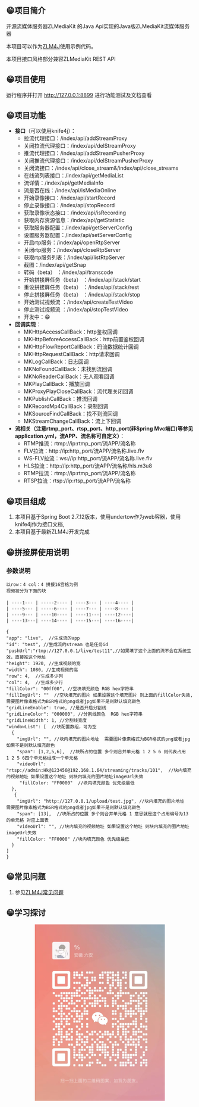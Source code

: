 ## 😁项目简介

开源流媒体服务器ZLMediaKit 的Java Api实现的Java版ZLMediaKit流媒体服务器

本项目可以作为[ZLM4J](https://gitee.com/aizuda/zlm4j)使用示例代码。

本项目接口风格部分兼容ZLMediaKit REST API

## 😁项目使用
  运行程序并打开 http://127.0.0.1:8899 进行功能测试及文档查看

## 😁项目功能

- **接口**（可以使用knife4j）：
    - 拉流代理接口：/index/api/addStreamProxy
    - 关闭拉流代理接口：/index/api/delStreamProxy
    - 推流代理接口：/index/api/addStreamPusherProxy
    - 关闭推流代理接口：/index/api/delStreamPusherProxy
    - 关闭流接口：/index/api/close_stream&/index/api/close_streams
    - 在线流列表接口：/index/api/getMediaList
    - 流详情：/index/api/getMediaInfo
    - 流是否在线：/index/api/isMediaOnline
    - 开始录像接口：/index/api/startRecord
    - 停止录像接口：/index/api/stopRecord
    - 获取录像状态接口：/index/api/isRecording
    - 获取内存资源信息：/index/api/getStatistic
    - 获取服务器配置：/index/api/getServerConfig
    - 设置服务器配置：/index/api/setServerConfig
    - 开启rtp服务：/index/api/openRtpServer
    - 关闭rtp服务：/index/api/closeRtpServer
    - 获取rtp服务列表：/index/api/listRtpServer
    - 截图：/index/api/getSnap
    - 转码（beta） ：/index/api/transcode
    - 开始拼接屏任务（beta） ：/index/api/stack/start
    - 重设拼接屏任务（beta） ：/index/api/stack/rest
    - 停止拼接屏任务（beta） ：/index/api/stack/stop
    - 开始测试视频流 ：/index/api/createTestVideo
    - 停止测试视频流 ：/index/api/stopTestVideo
    - 开发中：😁
- **回调实现**：
    - MKHttpAccessCallBack：http鉴权回调
    - MKHttpBeforeAccessCallBack：http前置鉴权回调
    - MKHttpFlowReportCallBack：码流数据统计回调
    - MKHttpRequestCallBack：http请求回调
    - MKLogCallBack：日志回调
    - MKNoFoundCallBack：未找到流回调
    - MKNoReaderCallBack：无人观看回调
    - MKPlayCallBack：播放回调
    - MKProxyPlayCloseCallBack：流代理关闭回调
    - MKPublishCallBack：推流回调
    - MKRecordMp4CallBack：录制回调
    - MKSourceFindCallBack：找不到流回调
    - MKStreamChangeCallBack：流上下回调
- **流相关（注意rtmp_port、rtsp_port、http_port(非Spring Mvc端口)等参见application.yml，流APP、流名称可自定义）**：
    - RTMP推流：rtmp://ip:rtmp_port/流APP/流名称
    - FLV拉流：http://ip:http_port/流APP/流名称.live.flv
    - WS-FLV拉流：ws://ip:http_port/流APP/流名称.live.flv
    - HLS拉流：http://ip:http_port/流APP/流名称/hls.m3u8
    - RTMP拉流：rtmp://ip:rtmp_port/流APP/流名称
    - RTSP拉流：rtsp://ip:rtsp_port/流APP/流名称

## 😁项目组成

1. 本项目基于Spring Boot 2.7.12版本，使用undertow作为web容器，使用knife4j作为接口文档,
2. 本项目基于最新ZLM4J开发完成

## 😁拼接屏使用说明

### 参数说明

```
以row：4 col：4 拼接16宫格为例
视频被分为下面的块

| ----1--- | -----2---- | ----3--- | ----4---- |
| ----5--- | -----6---- | ----7--- | ----8---- |
| ----9--- | ----10---- | ----11---| ----12----|
| ----13---| ----14---- | ----15---| ----16----|

```

  ```
  {
  "app": "live",  //生成流的app
  "id": "test", //生成流的stream 也是任务id
  "pushUrl":"rtmp://127.0.0.1/live/test11",//如果填了这个上面的流不会在系统生效，直接推这个地址
  "height": 1920, //生成视频的宽
  "width": 1080, //生成视频的高
  "row": 4,  //生成多少列
  "col": 4,  //生成多少行
  "fillColor": "00ff00", //空块填充颜色 RGB hex字符串 
  "fillImgUrl": ""  //空块填充的图片 如果设置这个填充图片 则上面的fillColor失效, 需要图片像素格式为BGR格式的png或者jpg如果不是则默认填充颜色
  "gridLineEnable": true, //是否开启分割线
  "gridLineColor": "000000", //分割线颜色  RGB hex字符串 
  "gridLineWidth": 1, //分割线宽度
  "windowList": [  //块配置数组，可为空
    {
      "imgUrl": "", //块内填充的图片地址  需要图片像素格式为BGR格式的png或者jpg如果不是则默认填充颜色
      "span": [1,2,5,6],  //块所占的位置 多个则合并单元格 1 2 5 6 则代表占用  1 2 5 6四个单元格组成一个单元格
      "videoUrl": "rtsp://admin:Hk@123456@192.168.1.64/streaming/tracks/101",  //块内填充的视频地址 如果设置这个地址 则块内填充的图片地址imageUrl失效
       "fillColor: "FF0000"  //块内填充颜色 优先级最低
    },
     {
      "imgUrl": "http://127.0.0.1/upload/test.jpg", //块内填充的图片地址  需要图片像素格式为BGR格式的png或者jpg如果不是则默认填充颜色
      "span": [13],  //块所占的位置 多个则合并单元格 1 意思就是这个占用编号为13 的单元格 对应上面表
      "videoUrl": "", //块内填充的视频地址 如果设置这个地址 则块内填充的图片地址imageUrl失效
      "fillColor: "FF0000" //块内填充颜色 优先级最低
    }
  ]
}
  ```

## 😁常见问题

1. 参见[ZLM4J常见问题 ](https://ux5phie02ut.feishu.cn/wiki/SzIAwyxnpilVMlkccS4cfJFGn1g)

## 😁学习探讨

 <p align="center">
  <a >
   <img alt="zlm4j-qun" src="doc/images/qun.jpg" width="350px">
  </a>
</p>
